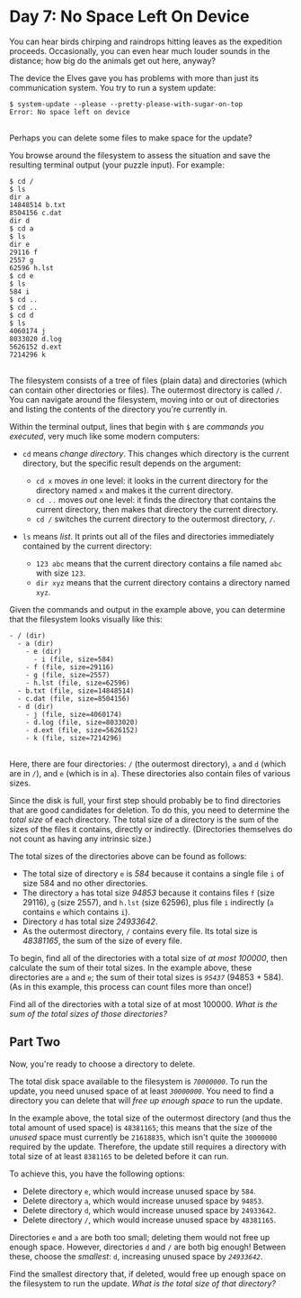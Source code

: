 # Day 7: No Space Left On Device

You can hear birds chirping and raindrops hitting leaves as the expedition proceeds. Occasionally, you can even hear much louder sounds in the distance; how big do the animals get out here, anyway?

The device the Elves gave you has problems with more than just its communication system. You try to run a system update:

<pre>
<code>$ system-update --please --pretty-please-with-sugar-on-top
Error: No space left on device
</code>
</pre>

Perhaps you can delete some files to make space for the update?

You browse around the filesystem to assess the situation and save the resulting terminal output (your puzzle input). For example:

<pre>
<code>$ cd /
$ ls
dir a
14848514 b.txt
8504156 c.dat
dir d
$ cd a
$ ls
dir e
29116 f
2557 g
62596 h.lst
$ cd e
$ ls
584 i
$ cd ..
$ cd ..
$ cd d
$ ls
4060174 j
8033020 d.log
5626152 d.ext
7214296 k
</code>
</pre>

The filesystem consists of a tree of files (plain data) and directories (which can contain other directories or files). The outermost directory is called <code>/</code>. You can navigate around the filesystem, moving into or out of directories and listing the contents of the directory you're currently in.

Within the terminal output, lines that begin with <code>$</code> are <em>commands you executed</em>, very much like some modern computers:

- <code>cd</code> means <em>change directory</em>. This changes which directory is the current directory, but the specific result depends on the argument:

  - <code>cd x</code> moves <em>in</em> one level: it looks in the current directory for the directory named <code>x</code> and makes it the current directory.
  - <code>cd ..</code> moves <em>out</em> one level: it finds the directory that contains the current directory, then makes that directory the current directory.
  - <code>cd /</code> switches the current directory to the outermost directory, <code>/</code>.

- <code>ls</code> means <em>list</em>. It prints out all of the files and directories immediately contained by the current directory:

  - <code>123 abc</code> means that the current directory contains a file named <code>abc</code> with size <code>123</code>.
  - <code>dir xyz</code> means that the current directory contains a directory named <code>xyz</code>.

Given the commands and output in the example above, you can determine that the filesystem looks visually like this:

<pre>
<code>- / (dir)
  - a (dir)
    - e (dir)
      - i (file, size=584)
    - f (file, size=29116)
    - g (file, size=2557)
    - h.lst (file, size=62596)
  - b.txt (file, size=14848514)
  - c.dat (file, size=8504156)
  - d (dir)
    - j (file, size=4060174)
    - d.log (file, size=8033020)
    - d.ext (file, size=5626152)
    - k (file, size=7214296)
</code>
</pre>

Here, there are four directories: <code>/</code> (the outermost directory), <code>a</code> and <code>d</code> (which are in <code>/</code>), and <code>e</code> (which is in <code>a</code>). These directories also contain files of various sizes.

Since the disk is full, your first step should probably be to find directories that are good candidates for deletion. To do this, you need to determine the <em>total size</em> of each directory. The total size of a directory is the sum of the sizes of the files it contains, directly or indirectly. (Directories themselves do not count as having any intrinsic size.)

The total sizes of the directories above can be found as follows:

- The total size of directory <code>e</code> is <em>584</em> because it contains a single file <code>i</code> of size 584 and no other directories.
- The directory <code>a</code> has total size <em>94853</em> because it contains files <code>f</code> (size 29116), <code>g</code> (size 2557), and <code>h.lst</code> (size 62596), plus file <code>i</code> indirectly (<code>a</code> contains <code>e</code> which contains <code>i</code>).
- Directory <code>d</code> has total size <em>24933642</em>.
- As the outermost directory, <code>/</code> contains every file. Its total size is <em>48381165</em>, the sum of the size of every file.

To begin, find all of the directories with a total size of <em>at most 100000</em>, then calculate the sum of their total sizes. In the example above, these directories are <code>a</code> and <code>e</code>; the sum of their total sizes is <code><em>95437</em></code> (94853 + 584). (As in this example, this process can count files more than once!)

Find all of the directories with a total size of at most 100000. <em>What is the sum of the total sizes of those directories?</em>

## Part Two

Now, you're ready to choose a directory to delete.

The total disk space available to the filesystem is <code><em>70000000</em></code>. To run the update, you need unused space of at least <code><em>30000000</em></code>. You need to find a directory you can delete that will <em>free up enough space</em> to run the update.

In the example above, the total size of the outermost directory (and thus the total amount of used space) is <code>48381165</code>; this means that the size of the <em>unused</em> space must currently be <code>21618835</code>, which isn't quite the <code>30000000</code> required by the update. Therefore, the update still requires a directory with total size of at least <code>8381165</code> to be deleted before it can run.

To achieve this, you have the following options:

- Delete directory <code>e</code>, which would increase unused space by <code>584</code>.
- Delete directory <code>a</code>, which would increase unused space by <code>94853</code>.
- Delete directory <code>d</code>, which would increase unused space by <code>24933642</code>.
- Delete directory <code>/</code>, which would increase unused space by <code>48381165</code>.

Directories <code>e</code> and <code>a</code> are both too small; deleting them would not free up enough space. However, directories <code>d</code> and <code>/</code> are both big enough! Between these, choose the <em>smallest</em>: <code>d</code>, increasing unused space by <code><em>24933642</em></code>.

Find the smallest directory that, if deleted, would free up enough space on the filesystem to run the update. <em>What is the total size of that directory?</em>
